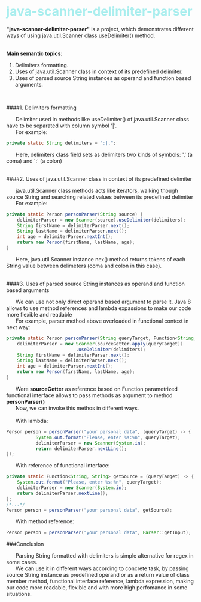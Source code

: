 <strong style="color:#AAEEEE;font-size: 120%;">java-scanner-delimiter-parser</strong>
=====================================================================================

<strong>"java-scanner-delimiter-parser"</strong> is a project, 
which demonstrates different ways of using java.util.Scanner class useDelimiter() method.  
<br>

<strong>Main semantic topics</strong>:
1. Delimiters formatting.
2. Uses of java.util.Scanner class in context of its predefined delimiter.
3. Uses of parsed source String instances as operand and function based arguments.  
<br>

####1. Delimiters formatting  
<div style="text-indent:25px;">Delimiter used in methods like useDelimiter() of java.util.Scanner class have to be separated 
with column symbol '|'.</div>
<div style="text-indent:25px;">For example:</div>

```java
private static String delimiters = ":|,";
```

<div style="text-indent:25px;">Here, delimiters class field sets as delimiters two kinds of symbols: 
',' (a coma) and ':' (a colon)</div><br>  

####2. Uses of java.util.Scanner class in context of its predefined delimiter  
<div style="text-indent:25px;">java.util.Scanner class methods acts like iterators, 
walking though source String and searching related values between its predefined delimiter</div>
<div style="text-indent:25px;">For example:</div>

```java
private static Person personParser(String source) {
    delimiterParser = new Scanner(source).useDelimiter(delimiters);
    String firstName = delimiterParser.next();
    String lastName = delimiterParser.next();
    int age = delimiterParser.nextInt();
    return new Person(firstName, lastName, age);
}
```

<div style="text-indent:25px;">Here, java.util.Scanner instance nex() method returns tokens of
each String value between delimeters (coma and colon in this case).</div><br>  

####3. Uses of parsed source String instances as operand and function based arguments  
<div style="text-indent:25px;">We can use not only direct operand based argument to parse it.
Java 8 allows to use method references and lambda expassions to make our code more flexible and 
readable</div>
<div style="text-indent:25px;">For example, parser method above overloaded in functional context 
in next way:</div>

```java
private static Person personParser(String queryTarget, Function<String, String> sourceGetter) {
    delimiterParser = new Scanner(sourceGetter.apply(queryTarget))
                          .useDelimiter(delimiters);
    String firstName = delimiterParser.next();
    String lastName = delimiterParser.next();
    int age = delimiterParser.nextInt();
    return new Person(firstName, lastName, age);
}
```

<div style="text-indent:25px;">Were <strong>sourceGetter</strong> as reference based on 
Function<String, String> parametrized functional interface allows to pass methods as argument
to method <strong>personParser()</strong></div>

<div style="text-indent:25px;">Now, we can invoke this methos in different ways.</div><br>

<div style="text-indent:25px;">With lambda:</div>

```java
Person person = personParser("your personal data", (queryTarget) -> {
           System.out.format("Please, enter %s:%n", queryTarget);
           delimiterParser = new Scanner(System.in);
           return delimiterParser.nextLine();
});
```
<div style="text-indent:25px;">With reference of functional interface:</div>

```java
private static Function<String, String> getSource = (queryTarget) -> {
    System.out.format("Please, enter %s:%n", queryTarget);
    delimiterParser = new Scanner(System.in);
    return delimiterParser.nextLine();
};
/*...*/
Person person = personParser("your personal data", getSource);
```

<div style="text-indent:25px;">With method reference:</div>

```java
Person person = personParser("your personal data", Parser::getInput);
```

###Conclusion

<div style="text-indent:25px;">Parsing String formatted with delimiters is simple alternative 
for regex in some cases.</div>
<div style="text-indent:25px;">We can use it in different ways according to concrete task, 
by passing source String instance as predefined operand or as a return value of class member method, 
functional interface reference, lambda expression, making our code more readable, flexible and
with more high perfomance in some situations.</div>
